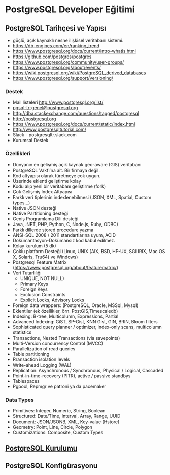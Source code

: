 # PostgreSQL Developer Eğitimi

## PostgreSQL Tarihçesi ve Yapısı

* güçlü, açık kaynaklı nesne ilişkisel veritabanı sistemi.
* https://db-engines.com/en/ranking_trend
* https://www.postgresql.org/docs/current/intro-whatis.html
* https://github.com/postgres/postgres
* https://www.postgresql.org/community/user-groups/
* https://www.postgresql.org/about/events/
* https://wiki.postgresql.org/wiki/PostgreSQL_derived_databases
* https://www.postgresql.org/support/versioning/

### Destek

* Mail listeleri http://www.postgresql.org/list/ 
* pgsql-tr-genel@postgresql.org 
* http://dba.stackexchange.com/questions/tagged/postgresql 
* http://postgresql.org
* https://www.postgresql.org/docs/current/static/index.html
* http://www.postgresqltutorial.com/
* Slack - postgresqltr.slack.com 
* Kurumsal Destek

### Özellikleri

* Dünyanın en gelişmiş açık kaynak geo-aware (GIS) veritabanı
* PostgreSQL Vakfı’na ait. Bir firmaya değil.
* Kod altyapısı olarak türetmeye çok uygun.
* Üzerinde eklenti geliştirme kolay
* Kodu alıp yeni bir veritabanı geliştirme (fork)
* Çok Gelişmiş Index Altyapısı
* Farklı veri tiplerinin indexlenebilmesi (JSON, XML, Spatial, Custom types…) 
* Native JSON desteği
* Native Partitioning desteği
* Geniş Programlama Dili desteği
* Java, .NET, PHP, Python, C, Node.js, Ruby, ODBC)
* Farklı dillerde stored procedure yazma
* ANSI-SQL 2008 / 2011 standartlarına uyum, ACID
* Dokümantasyon-Dokümansız kod kabul edilmez.
* Kolay kurulum (5 dk) 
* Çoklu platform Desteği (Linux, UNIX (AIX, BSD, HP-UX, SGI IRIX, Mac OS X, Solaris, Tru64) ve Windows)
* Postgresql Feature Matrix (https://www.postgresql.org/about/featurematrix/)
* Veri Tutarlılığı 
  * UNIQUE, NOT NULL)
  * Primary Keys
  * Foreign Keys
  * Exclusion Constraints
  * Explicit Locks, Advisory Locks
* Foreign data wrappers: (PostgreSQL, Oracle, MSSql, Mysql)
* Eklentiler (ek özellikler, örn. PostGIS,Timescaledb)
* Indexing: B-tree, Multicolumn, Expressions, Partial
* Advanced Indexing: GiST, SP-Gist, KNN Gist, GIN, BRIN, Bloom filters
* Sophisticated query planner / optimizer, index-only scans, multicolumn statistics
* Transactions, Nested Transactions (via savepoints)
* Multi-Version concurrency Control (MVCC)
* Parallelization of read queries
* Table partitioning
* Rransaction isolation levels
* Write-ahead Logging (WAL)
* Replication: Asynchronous / Synchronous, Physical / Logical, Cascaded
* Point-in-time-recovery (PITR), active / passive standbys
* Tablespaces
* Pgpool, Repmgr ve patroni ya da pacemaker

### Data Types

* Primitives: Integer, Numeric, String, Boolean
* Structured: Date/Time, Interval, Array, Range, UUID
* Document: JSON/JSONB, XML, Key-value (Hstore)
* Geometry: Point, Line, Circle, Polygon
* Customizations: Composite, Custom Types


## [PostgreSQL Kurulumu](/home/iek/development/postgres/pg-book/dba/kurulum.md)

## PostgreSQL Konfigürasyonu